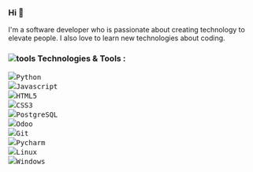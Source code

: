 <h3>Hi 👋</h3>

<p>I'm a software developer who is passionate about creating technology to elevate people.
  I also love to learn new technologies about coding.</p>
  
<h3><img src="https://user-images.githubusercontent.com/60432310/139060900-4fe39c5b-5f72-4d9d-a42a-b3447144d8e3.png" alt="tools">
  Technologies & Tools :</h3>
<p><pre><img src="https://user-images.githubusercontent.com/60432310/139066328-ce460b10-4c3e-4a2b-8454-d005354646a5.png">Python    
<img src="https://user-images.githubusercontent.com/60432310/139066929-ecdef325-2d5e-426e-a841-29a16a19601c.png">Javascript    
<img src="https://user-images.githubusercontent.com/60432310/139067227-c01d6632-89a9-452b-8b42-12216267268c.png">HTML5    
<img src="https://user-images.githubusercontent.com/60432310/139069763-0fec9a85-1058-4b77-a796-ada1be4c2a1f.png">CSS3    
<img src="https://user-images.githubusercontent.com/60432310/139069900-be68814e-007e-4cde-b28c-244044978f8c.png">PostgreSQL    
<img src="https://user-images.githubusercontent.com/60432310/139070266-0cb5972a-ff27-41f6-9bc7-b53bed147250.png">Odoo    
<img src="https://user-images.githubusercontent.com/60432310/139070510-2eedaa29-6170-41a8-8a7b-a2c9c12a726d.png">Git    
<img src="https://user-images.githubusercontent.com/60432310/139070677-aa470869-c14b-49a7-bf80-5a71c0b56b64.png">Pycharm    
<img src="https://user-images.githubusercontent.com/60432310/139064668-e3ace7ca-e3c2-4df3-8799-14ae8b667c39.png">Linux    
<img src="https://user-images.githubusercontent.com/60432310/139065573-e5fb866e-b2fe-4c6d-a460-2597120b6926.png">Windows</pre></p>







<!--
**4hl3mMhi/4hl3mMhi** is a ✨ _special_ ✨ repository because its `README.md` (this file) appears on your GitHub profile.

Here are some ideas to get you started:

- 🔭 I’m currently working on ...
- 🌱 I’m currently learning ...
- 👯 I’m looking to collaborate on ...
- 🤔 I’m looking for help with ...
- 💬 Ask me about ...
- 📫 How to reach me: ...
- 😄 Pronouns: ...
- ⚡ Fun fact: ...
-->
